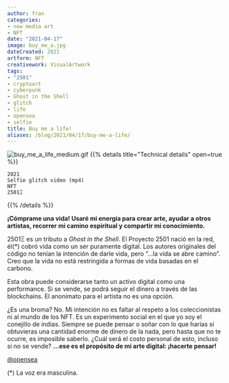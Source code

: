 ```yaml
---
author: fran
categories:
- new media art
- NFT
date: "2021-04-17"
image: buy_me_a.jpg
dateCreated: 2021
artform: NFT
creativework: VisualArtwork
tags:
- "2501"
- cryptoart
- cyberpunk
- Ghost in the Shell
- glitch
- life
- opensea
- selfie
title: Buy me a life!
aliases: /blog/2021/04/17/buy-me-a-life/
---
```


![buy_me_a_life_medium.gif](buy_me_a_life_medium.gif)
{{% details title="Technical details" open=true %}}
````
2021
Selfie glitch video (mp4)
NFT
2501Ξ
````
{{% /details %}}

**¡Cómprame una vida! Usaré mi energía para crear arte, ayudar a otros artistas, recorrer mi camino espiritual y compartir mi conocimiento.**  

2501Ξ es un tributo a *Ghost in the Shell*. El Proyecto 2501 nació en la red, él(\*) cobró vida como un ser puramente digital. Los autores originales del código no tenían la intención de darle vida, pero “…la vida se abre camino”. Creo que la vida no está restringida a formas de vida basadas en el carbono.  

Esta obra puede considerarse tanto un activo digital como una performance. Si se vende, se podrá seguir el dinero a través de las blockchains. El anonimato para el artista no es una opción.  

¿Es una broma? No. Mi intención no es faltar al respeto a los coleccionistas ni al mundo de los NFT. Es un experimento social en el que yo soy el conejillo de indias. Siempre se puede pensar o soñar con lo que harías si obtuvieras una cantidad enorme de dinero de la nada, pero hasta que no te ocurre, es imposible saberlo. ¿Cuál será el costo personal de esto, incluso si no se vende? **…ese es el propósito de mi arte digital: ¡hacerte pensar!**  

[@opensea](https://opensea.io/assets/0x495f947276749ce646f68ac8c248420045cb7b5e/11780915356901891937150191052604117223978980698243640119023280871775425003521)  

(\*) La voz era masculina.  




